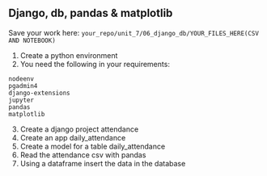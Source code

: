 ## Django, db, pandas & matplotlib

Save your work here: ```your_repo/unit_7/06_django_db/YOUR_FILES_HERE(CSV AND NOTEBOOK)```

1. Create a python environment
2. You need the following in your requirements:

```
nodeenv
pgadmin4
django-extensions
jupyter
pandas
matplotlib
```

3. Create a django project attendance
4. Create an app daily_attendance
5. Create a model for a table daily_attendance
6. Read the attendance csv with pandas
7. Using a dataframe insert the data in the database
